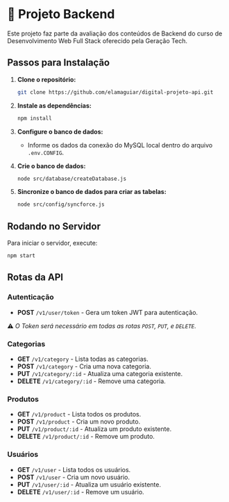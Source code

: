 
# 🚀 Projeto Backend

Este projeto faz parte da avaliação dos conteúdos de Backend do curso de Desenvolvimento Web Full Stack oferecido pela Geração Tech.

## Passos para Instalação

1. **Clone o repositório:**
   ```bash
   git clone https://github.com/elamaguiar/digital-projeto-api.git
   ```

2. **Instale as dependências:**
   ```bash
   npm install
   ```

3. **Configure o banco de dados:**
   - Informe os dados da conexão do MySQL local dentro do arquivo `.env.CONFIG`.

4. **Crie o banco de dados:**
   ```bash
   node src/database/createDatabase.js
   ```

5. **Sincronize o banco de dados para criar as tabelas:**
   ```bash
   node src/config/syncforce.js
   ```

## Rodando no Servidor

Para iniciar o servidor, execute:

```bash
npm start
```

## Rotas da API

### Autenticação

- **POST** `/v1/user/token` - Gera um token JWT para autenticação.

⚠️ *O Token será necessário em todas as rotas `POST`, `PUT`, e `DELETE`.*

### Categorias

- **GET** `/v1/category` - Lista todas as categorias.
- **POST** `/v1/category` - Cria uma nova categoria.
- **PUT** `/v1/category/:id` - Atualiza uma categoria existente.
- **DELETE** `/v1/category/:id` - Remove uma categoria.

### Produtos

- **GET** `/v1/product` - Lista todos os produtos.
- **POST** `/v1/product` - Cria um novo produto.
- **PUT** `/v1/product/:id` - Atualiza um produto existente.
- **DELETE** `/v1/product/:id` - Remove um produto.

### Usuários

- **GET** `/v1/user` - Lista todos os usuários.
- **POST** `/v1/user` - Cria um novo usuário.
- **PUT** `/v1/user/:id` - Atualiza um usuário existente.
- **DELETE** `/v1/user/:id` - Remove um usuário.
